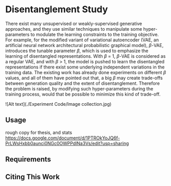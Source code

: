 #  Disentanglement Study 

There exist many unsupervised or weakly-supervised generative approaches, and they use similar techniques to manipulate some hyper-parameters to modulate the learning constraints to the training objective. For example, for the modified variant of variational autoencoder (VAE, an artificial neural network architectural probabilistic graphical model), $\beta$-VAE, introduces the tunable parameter $\beta$, which is used to emphasize the learning of disentangled representations. With $\beta$ = 1, $\beta$-VAE is considered as a regular VAE, and with $\beta$ $>$ 1, the model is pushed to learn the disentangled representations if there exist some underlying independent variations in the training data. The existing work has already done experiments on different $\beta$ values, and all of them have pointed out that, a big $\beta$ may create trade-offs between generation quality and the extent of disentanglement. Therefore the problem is raised, by modifying such hyper-parameters during the training process, would that be possible to minimize this kind of trade-off.

![Alt text](./Experiment Code/Image collection.jpg)

## Usage
rough copy for thesis, and stats
https://docs.google.com/document/d/1PTROkYoJQ6f-PrLWsHxbb0aunci0NGc0OWPPdlNa3Vs/edit?usp=sharing

## Requirements

## Citing This Work
